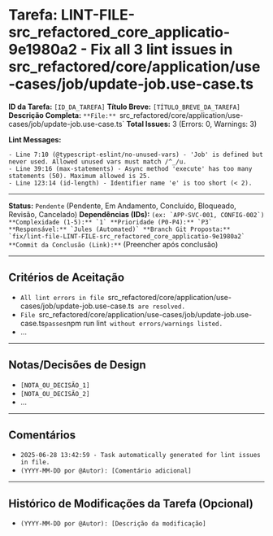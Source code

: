 # Tarefa: LINT-FILE-src_refactored_core_applicatio-9e1980a2 - Fix all 3 lint issues in src_refactored/core/application/use-cases/job/update-job.use-case.ts

**ID da Tarefa:** `[ID_DA_TAREFA]`
**Título Breve:** `[TÍTULO_BREVE_DA_TAREFA]`
**Descrição Completa:**
`**File:** `src_refactored/core/application/use-cases/job/update-job.use-case.ts`
**Total Issues:** 3 (Errors: 0, Warnings: 3)

**Lint Messages:**

```text
- Line 7:10 (@typescript-eslint/no-unused-vars) - 'Job' is defined but never used. Allowed unused vars must match /^_/u.
- Line 39:16 (max-statements) - Async method 'execute' has too many statements (50). Maximum allowed is 25.
- Line 123:14 (id-length) - Identifier name 'e' is too short (< 2).
````

---

**Status:** `Pendente` (Pendente, Em Andamento, Concluído, Bloqueado, Revisão, Cancelado)
**Dependências (IDs):** `` (ex: `APP-SVC-001, CONFIG-002`)
**Complexidade (1-5):** `1`
**Prioridade (P0-P4):** `P3`
**Responsável:** `Jules (Automated)`
**Branch Git Proposta:** `fix/lint-file-LINT-FILE-src_refactored_core_applicatio-9e1980a2`
**Commit da Conclusão (Link):** `` (Preencher após conclusão)

---

## Critérios de Aceitação
- `All lint errors in file `src_refactored/core/application/use-cases/job/update-job.use-case.ts` are resolved.`
- `File `src_refactored/core/application/use-cases/job/update-job.use-case.ts` passes `npm run lint` without errors/warnings listed.`
- ...

---

## Notas/Decisões de Design
- `[NOTA_OU_DECISÃO_1]`
- `[NOTA_OU_DECISÃO_2]`
- ...

---

## Comentários
- `2025-06-28 13:42:59 - Task automatically generated for lint issues in file.`
- `(YYYY-MM-DD por @Autor): [Comentário adicional]`

---

## Histórico de Modificações da Tarefa (Opcional)
- `(YYYY-MM-DD por @Autor): [Descrição da modificação]`
